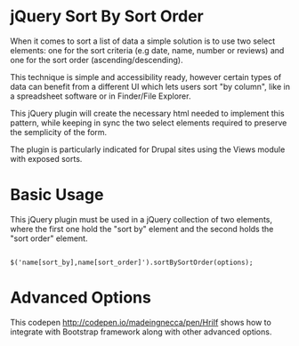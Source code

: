 # jQuery Sort By Sort Order

When it comes to sort a list of data a simple solution is to use two select elements: one for the sort criteria (e.g date, name, number or reviews) and one for the sort order (ascending/descending).

This technique is simple and accessibility ready, however certain types of data can benefit from a different UI which lets users sort "by column", like in a spreadsheet software or in Finder/File Explorer.

This jQuery plugin will create the necessary html needed to implement this pattern, while keeping in sync the two select elements required to preserve the semplicity of the form.

The plugin is particularly indicated for Drupal sites using the Views module with exposed sorts.

# Basic Usage

This jQuery plugin must be used in a jQuery collection of two elements, where the first one hold the "sort by" element and the second holds the "sort order" element.

<code>
$('name[sort_by],name[sort_order]').sortBySortOrder(options);
</code>

# Advanced Options

This codepen http://codepen.io/madeingnecca/pen/HriIf shows how to integrate with Bootstrap framework along with other advanced options.
